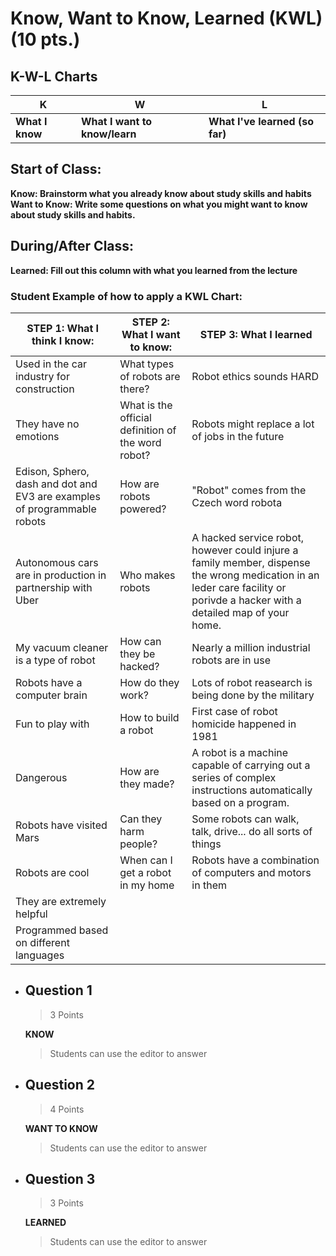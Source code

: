 # Know, Want to Know, Learned (KWL) (10 pts.)
## K-W-L Charts
| **K** | **W** | **L** |
| --- | --- | --- |
| **What I know** | **What I want to know/learn** | **What I've learned (so far)** |

## Start of Class:
**Know: Brainstorm what you already know about study skills and habits**  
**Want to Know: Write some questions on what you might want to know about study skills and habits.**

## During/After Class:
**Learned: Fill out this column with what you learned from the lecture**

### Student Example of how to apply a KWL Chart:
| STEP 1: What I think I know: | STEP 2: What I want to know: | STEP 3: What I learned |  
| --- | --- | --- |
| Used in the car industry for construction | What types of robots are there? | Robot ethics sounds HARD |
| They have no emotions | What is the official definition of the word robot? | Robots might replace a lot of jobs in the future |
| Edison, Sphero, dash and dot and EV3 are examples of programmable robots | How are robots powered? | "Robot" comes from the Czech word robota |
| Autonomous cars are in production in partnership with Uber | Who makes robots | A hacked service robot, however could injure a family member, dispense the wrong medication in an leder care facility or porivde a hacker with a detailed map of your home. |
| My vacuum cleaner is a type of robot | How can they be hacked? | Nearly a million industrial robots are in use |
| Robots have a computer brain | How do they work? | Lots of robot reasearch is being done by the military |
| Fun to play with | How to build a robot | First case of robot homicide happened in 1981 |
| Dangerous | How are they made? | A robot is a machine capable of carrying out a series of complex instructions automatically based on a program. |
| Robots have visited Mars | Can they harm people? | Some robots can walk, talk, drive... do all sorts of things |
| Robots are cool | When can I get a robot in my home | Robots have a combination of computers and motors in them |
| They are extremely helpful |
| Programmed based on different languages |

- ## Question 1
    > 3 Points 

    **KNOW**

    > Students can use the editor to answer

- ## Question 2
    > 4 Points 

    **WANT TO KNOW**

    > Students can use the editor to answer

- ## Question 3
    > 3 Points

    **LEARNED**

    > Students can use the editor to answer